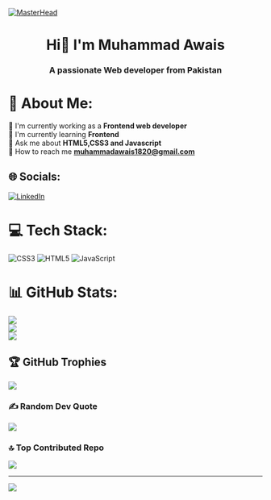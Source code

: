 [![MasterHead](https://www.digitalsolutionservices.com/img/services/web%20development.gif)](https://github.com/Awais-web636)
<h1 align="center">Hi👏 I'm Muhammad Awais</h1>
<h3 align="center">A passionate Web developer from Pakistan</h3>

# 💫 About Me:
🔭 I'm currently working as a **Frontend web developer**<br>🌱 I'm currently learning **Frontend**<br>💬 Ask me about **HTML5,CSS3 and Javascript**<br>📧 How to reach me **muhammadawais1820@gmail.com**<br>


## 🌐 Socials:
[![LinkedIn](https://img.shields.io/badge/LinkedIn-%230077B5.svg?logo=linkedin&logoColor=white)](https://linkedin.com/in/https://www.linkedin.com/in/muhammad-awais-577958316/) 

# 💻 Tech Stack:
![CSS3](https://img.shields.io/badge/css3-%231572B6.svg?style=plastic&logo=css3&logoColor=white) ![HTML5](https://img.shields.io/badge/html5-%23E34F26.svg?style=plastic&logo=html5&logoColor=white) ![JavaScript](https://img.shields.io/badge/javascript-%23323330.svg?style=plastic&logo=javascript&logoColor=%23F7DF1E)
# 📊 GitHub Stats:
![](https://github-readme-stats.vercel.app/api?username=Awais-web636&theme=dark&hide_border=false&include_all_commits=false&count_private=false)<br/>
![](https://github-readme-streak-stats.herokuapp.com/?user=Awais-web636&theme=dark&hide_border=false)<br/>
![](https://github-readme-stats.vercel.app/api/top-langs/?username=Awais-web636&theme=dark&hide_border=false&include_all_commits=false&count_private=false&layout=compact)

## 🏆 GitHub Trophies
![](https://github-profile-trophy.vercel.app/?username=Awais-web636&theme=radical&no-frame=false&no-bg=false&margin-w=4)

### ✍️ Random Dev Quote
![](https://quotes-github-readme.vercel.app/api?type=horizontal&theme=merko)

### 🔝 Top Contributed Repo
![](https://github-contributor-stats.vercel.app/api?username=Awais-web636&limit=5&theme=dark&combine_all_yearly_contributions=true)

---
[![](https://visitcount.itsvg.in/api?id=Awais-web636&icon=3&color=0)](https://visitcount.itsvg.in)

<!-- Proudly created with GPRM ( https://gprm.itsvg.in ) -->
